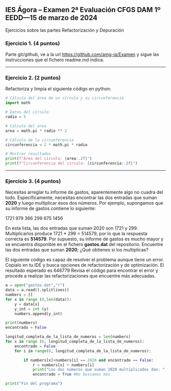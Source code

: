 ## IES Ágora – Examen 2ª Evaluación CFGS DAM 1º EEDD—15 de marzo de 2024
Ejercicios sobre las partes Refactorización y Depuración
### Ejercicio 1. (4 puntos)
Parte git/github, ve a la url https://github.com/amg-ia/Examen y sigue las instrucciones que el fichero readme.md indica.

----

### Ejercicio 2. (2 puntos)
Refactoriza y limpia el siguiente código en python:

~~~python
# Cálculo del área de un círculo y su circunferencia
import math

# Datos del círculo
radio = 5

# Cálculo del área
area = math.pi * radio ** 2

# Cálculo de la circunferencia
circunferencia = 2 * math.pi * radio

# Mostrar resultados
print(f"Área del círculo: {area:.2f}")
print(f"Circunferencia del círculo: {circunferencia:.2f}")
~~~
----

### Ejercicio 3. (4 puntos)
Necesitas arreglar tu informe de gastos, aparentemente algo no cuadra del todo.
Específicamente, necesitas encontrar las dos entradas que suman **2020** y luego multiplicar esos dos números.
Por ejemplo, supongamos que su informe de gastos contiene lo siguiente:

1721
979
366
299
675
1456

En esta lista, las dos entradas que suman 2020 son 1721 y 299. Multiplicarlos produce 1721 * 299 = 514579, por lo que la respuesta correcta es **514579**.
Por supuesto, su informe de gastos es mucho mayor y se encuentra disponible en el fichero **gastos.dat** del repositorio. Encuentre las dos entradas que suman **2020**; ¿Qué obtienes si los multiplicas?

El siguiente código es capaz de resolver el problema aunque tiene un error. Copialo en tu IDE y busca opciones de refactorización y de optimización. 
El resultado esperado es 646779
Revisa el código para encontrar el error y procede a realizar las refactorizaciones que encuentre más adecuadas.
~~~python
a = open("gastos.dat","r")
data = a.read().splitlines()
numbers = []
for x in range (0,len(data)):
    y = data[x]
    y_int = int (y)
    numbers.append(y_int)

print(numbers)
encontrado = False

longitud_completa_de_la_lista_de_numeros = len(numbers)
for x in range (0, longitud_completa_de_la_lista_de_numeros):
    encontrado = False
    for i in range(0, longitud_completa_de_la_lista_de_numeros):

        if numbers[x]+numbers[i] == 2020 and encontrado == False:
            r = numbers[x] + numbers[i]
            print("Los dos números que suman 2020 multiplicados dan: ",r)
            encontrado = True #No buscamos más

print("Fin del programa")
~~~
